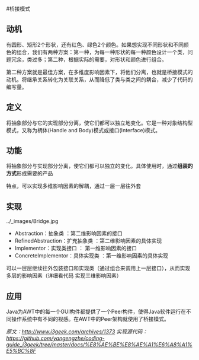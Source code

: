 #桥接模式

## 动机

有圆形、矩形2个形状，还有红色、绿色2个颜色。如果想实现不同形状和不同颜色的组合，我们有两种方案：第一种，为每一种形状的每一种颜色设计一个类，问题冗余，类过多；第二种，根据实际的需要，对形状和颜色进行组合。

第二种方案就是最佳方案，在多维度影响因素下，将他们分离，也就是桥接模式的动机。将继承关系转化为关联关系，从而降低了类与类之间的耦合，减少了代码的编写量。

## 定义

将抽象部分与它的实现部分分离，使它们都可以独立地变化。它是一种对象结构型模式，又称为柄体(Handle and Body)模式或接口(Interface)模式。

## 功能

将抽象部分与实现部分分离，使它们都可以独立的变化。具体使用时，通过**组装的方式**形成需要的产品

特点，可以实现多维影响因素的解耦，通过一层一层往外套

## 实现
../_images/Bridge.jpg
- Abstraction：抽象类 ：第二维影响因素的接口
- RefinedAbstraction：扩充抽象类 ：第二维影响因素的具体实现
- Implementor：实现类接口    ： 第一维影响因素的接口
- ConcreteImplementor：具体实现类     ：第一维影响因素的具体实现

可以一层层继续往外包装接口和实现类（通过组合来调用上一层接口），从而实现多层的影响因素（详细看代码 实现三维影响因素）

## 应用

Java为AWT中的每一个GUI构件都提供了一个Peer构件，使得Java软件运行在不同操作系统中有不同的视感。在AWT中的Peer架构就使用了桥接模式。

*原文：http://www.i3geek.com/archives/1373*
*实现源代码：https://github.com/yangengzhe/coding-guide_i3geek/tree/master/docs/%E8%AE%BE%E8%AE%A1%E6%A8%A1%E5%BC%8F*